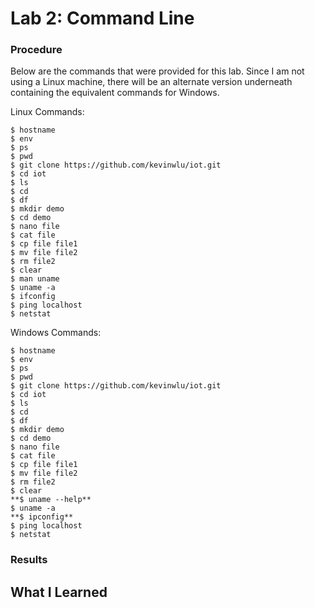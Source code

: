 # Lab 2: Command Line

### Procedure

Below are the commands that were provided for this lab. Since I am not using a Linux machine, there will be an alternate version underneath containing the equivalent commands for Windows.

Linux Commands:
```
$ hostname
$ env
$ ps
$ pwd
$ git clone https://github.com/kevinwlu/iot.git
$ cd iot
$ ls
$ cd
$ df
$ mkdir demo
$ cd demo
$ nano file
$ cat file
$ cp file file1
$ mv file file2
$ rm file2
$ clear
$ man uname
$ uname -a
$ ifconfig
$ ping localhost
$ netstat

```

Windows Commands:
```
$ hostname
$ env
$ ps
$ pwd
$ git clone https://github.com/kevinwlu/iot.git
$ cd iot
$ ls
$ cd
$ df
$ mkdir demo
$ cd demo
$ nano file
$ cat file
$ cp file file1
$ mv file file2
$ rm file2
$ clear
**$ uname --help**
$ uname -a
**$ ipconfig**
$ ping localhost
$ netstat

```

### Results

## What I Learned
